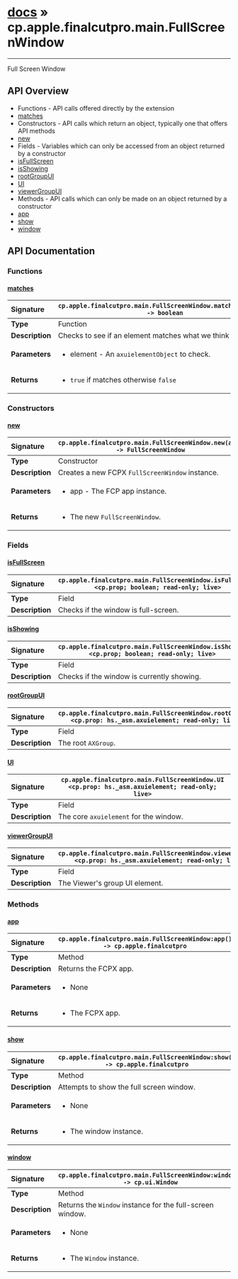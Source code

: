 # [docs](index.md) » cp.apple.finalcutpro.main.FullScreenWindow
---

Full Screen Window

## API Overview
* Functions - API calls offered directly by the extension
 * [matches](#matches)
* Constructors - API calls which return an object, typically one that offers API methods
 * [new](#new)
* Fields - Variables which can only be accessed from an object returned by a constructor
 * [isFullScreen](#isfullscreen)
 * [isShowing](#isshowing)
 * [rootGroupUI](#rootgroupui)
 * [UI](#ui)
 * [viewerGroupUI](#viewergroupui)
* Methods - API calls which can only be made on an object returned by a constructor
 * [app](#app)
 * [show](#show)
 * [window](#window)

## API Documentation

### Functions

#### [matches](#matches)
| <span style="float: left;">**Signature**</span> | <span style="float: left;">`cp.apple.finalcutpro.main.FullScreenWindow.matches(element) -> boolean` </span>                                                          |
| -----------------------------------------------------|---------------------------------------------------------------------------------------------------------|
| **Type**                                             | Function |
| **Description**                                      | Checks to see if an element matches what we think it should be. |
| **Parameters**                                       | <ul><li>element - An <code>axuielementObject</code> to check.</li></ul> |
| **Returns**                                          | <ul><li><code>true</code> if matches otherwise <code>false</code></li></ul> |

### Constructors

#### [new](#new)
| <span style="float: left;">**Signature**</span> | <span style="float: left;">`cp.apple.finalcutpro.main.FullScreenWindow.new(app) -> FullScreenWindow` </span>                                                          |
| -----------------------------------------------------|---------------------------------------------------------------------------------------------------------|
| **Type**                                             | Constructor |
| **Description**                                      | Creates a new FCPX `FullScreenWindow` instance. |
| **Parameters**                                       | <ul><li>app       - The FCP app instance.</li></ul> |
| **Returns**                                          | <ul><li>The new <code>FullScreenWindow</code>.</li></ul> |

### Fields

#### [isFullScreen](#isfullscreen)
| <span style="float: left;">**Signature**</span> | <span style="float: left;">`cp.apple.finalcutpro.main.FullScreenWindow.isFullScreen <cp.prop; boolean; read-only; live>` </span>                                                          |
| -----------------------------------------------------|---------------------------------------------------------------------------------------------------------|
| **Type**                                             | Field |
| **Description**                                      | Checks if the window is full-screen. |

#### [isShowing](#isshowing)
| <span style="float: left;">**Signature**</span> | <span style="float: left;">`cp.apple.finalcutpro.main.FullScreenWindow.isShowing <cp.prop; boolean; read-only; live>` </span>                                                          |
| -----------------------------------------------------|---------------------------------------------------------------------------------------------------------|
| **Type**                                             | Field |
| **Description**                                      | Checks if the window is currently showing. |

#### [rootGroupUI](#rootgroupui)
| <span style="float: left;">**Signature**</span> | <span style="float: left;">`cp.apple.finalcutpro.main.FullScreenWindow.rootGroupUI <cp.prop: hs._asm.axuielement; read-only; live>` </span>                                                          |
| -----------------------------------------------------|---------------------------------------------------------------------------------------------------------|
| **Type**                                             | Field |
| **Description**                                      | The root `AXGroup`. |

#### [UI](#ui)
| <span style="float: left;">**Signature**</span> | <span style="float: left;">`cp.apple.finalcutpro.main.FullScreenWindow.UI <cp.prop: hs._asm.axuielement; read-only; live>` </span>                                                          |
| -----------------------------------------------------|---------------------------------------------------------------------------------------------------------|
| **Type**                                             | Field |
| **Description**                                      | The core `axuielement` for the window. |

#### [viewerGroupUI](#viewergroupui)
| <span style="float: left;">**Signature**</span> | <span style="float: left;">`cp.apple.finalcutpro.main.FullScreenWindow.viewerGroupUI <cp.prop: hs._asm.axuielement; read-only; live>` </span>                                                          |
| -----------------------------------------------------|---------------------------------------------------------------------------------------------------------|
| **Type**                                             | Field |
| **Description**                                      | The Viewer's group UI element. |

### Methods

#### [app](#app)
| <span style="float: left;">**Signature**</span> | <span style="float: left;">`cp.apple.finalcutpro.main.FullScreenWindow:app() -> cp.apple.finalcutpro` </span>                                                          |
| -----------------------------------------------------|---------------------------------------------------------------------------------------------------------|
| **Type**                                             | Method |
| **Description**                                      | Returns the FCPX app. |
| **Parameters**                                       | <ul><li>None</li></ul> |
| **Returns**                                          | <ul><li>The FCPX app.</li></ul> |

#### [show](#show)
| <span style="float: left;">**Signature**</span> | <span style="float: left;">`cp.apple.finalcutpro.main.FullScreenWindow:show() -> cp.apple.finalcutpro` </span>                                                          |
| -----------------------------------------------------|---------------------------------------------------------------------------------------------------------|
| **Type**                                             | Method |
| **Description**                                      | Attempts to show the full screen window. |
| **Parameters**                                       | <ul><li>None</li></ul> |
| **Returns**                                          | <ul><li>The window instance.</li></ul> |

#### [window](#window)
| <span style="float: left;">**Signature**</span> | <span style="float: left;">`cp.apple.finalcutpro.main.FullScreenWindow:window() -> cp.ui.Window` </span>                                                          |
| -----------------------------------------------------|---------------------------------------------------------------------------------------------------------|
| **Type**                                             | Method |
| **Description**                                      | Returns the `Window` instance for the full-screen window. |
| **Parameters**                                       | <ul><li>None</li></ul> |
| **Returns**                                          | <ul><li>The <code>Window</code> instance.</li></ul> |

